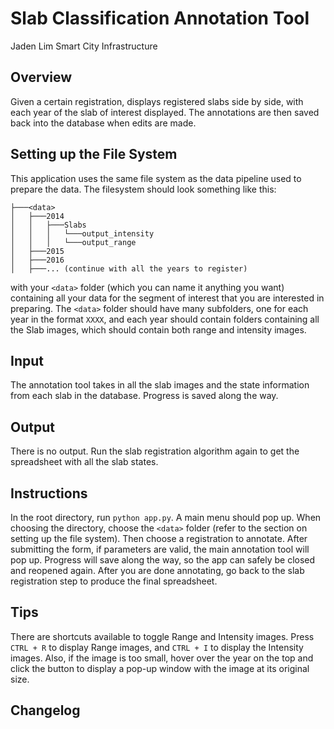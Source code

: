 # Slab Classification Annotation Tool
Jaden Lim 
Smart City Infrastructure

## Overview
Given a certain registration, displays registered slabs side by side, with each year of the slab of interest displayed. The annotations are then saved back into the database when edits are made.

## Setting up the File System
This application uses the same file system as the data pipeline used to prepare the data. The filesystem should look something like this:
```
├───<data>
│   ├───2014
│   │   ├───Slabs
│   │   │   └───output_intensity
│   │   │   └───output_range
│   ├───2015
│   ├───2016
│   ├───... (continue with all the years to register)
```
with your `<data>` folder (which you can name it anything you want) containing all your data for the segment of interest that you are interested in preparing. The `<data>` folder should have many subfolders, one for each year in the format `XXXX`, and each year should contain folders containing all the Slab images, which should contain both range and intensity images.

## Input
The annotation tool takes in all the slab images and the state information from each slab in the database. Progress is saved along the way.

## Output
There is no output. Run the slab registration algorithm again to get the spreadsheet with all the slab states.

## Instructions
In the root directory, run `python app.py`. A main menu should pop up. When choosing the directory, choose the `<data>` folder (refer to the section on setting up the file system). Then choose a registration to annotate. After submitting the form, if parameters are valid, the main annotation tool will pop up. Progress will save along the way, so the app can safely be closed and reopened again. After you are done annotating, go back to the slab registration step to produce the final spreadsheet.
## Tips
There are shortcuts available to toggle Range and Intensity images. Press `CTRL + R` to display Range images, and `CTRL + I` to display the Intensity images. 
Also, if the image is too small, hover over the year on the top and click the button to display a pop-up window with the image at its original size.
## Changelog
